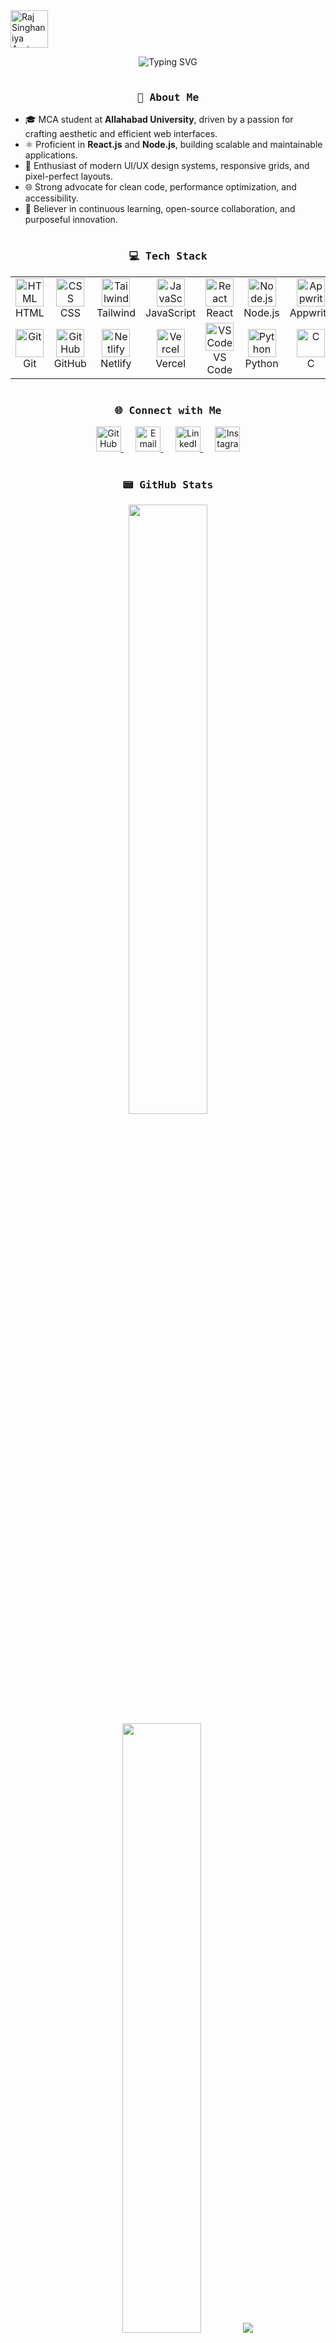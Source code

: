 <img src="https://user-images.githubusercontent.com/74038190/213844263-a8897a51-32f4-4b3b-b5c2-e1528b89f6f3.png" width="60" alt="Raj Singhaniya Avatar" />

<p align="center">
  <img src="https://readme-typing-svg.herokuapp.com?color=E22FE4&width=800&height=30&lines=👋+Hi,+I'm+Raj+Singhaniya;Frontend+Developer+%7C+React+%26+Node+JS+Engineer;Creating+Elegant+Interfaces+with+Powerful+Code&center=true" alt="Typing SVG" />
</p>

<img src="https://www.animatedimages.org/data/media/562/animated-line-image-0184.gif" alt="divider" style="width:100%; max-width:800px;" height="2px" />

<h3 align="center"><samp>💫 About Me</samp></h3>

- 🎓 MCA student at **Allahabad University**, driven by a passion for crafting aesthetic and efficient web interfaces.
- ⚛️ Proficient in **React.js** and **Node.js**, building scalable and maintainable applications.
- 🎨 Enthusiast of modern UI/UX design systems, responsive grids, and pixel-perfect layouts.
- 🌐 Strong advocate for clean code, performance optimization, and accessibility.
- 🚀 Believer in continuous learning, open-source collaboration, and purposeful innovation.

<img src="https://www.animatedimages.org/data/media/562/animated-line-image-0184.gif" alt="divider" style="width:100%; max-width:800px;" height="2px" />

<h3 align="center"><samp>💻 Tech Stack</samp></h3>

<div align="center">

<table>
  <tr>
    <td align="center" width="100"><img src="https://skillicons.dev/icons?i=html" width="45" alt="HTML" /><br>HTML</td>
    <td align="center" width="100"><img src="https://skillicons.dev/icons?i=css" width="45" alt="CSS" /><br>CSS</td>
    <td align="center" width="100"><img src="https://skillicons.dev/icons?i=tailwind" width="45" alt="Tailwind" /><br>Tailwind</td>
    <td align="center" width="100"><img src="https://skillicons.dev/icons?i=javascript" width="45" alt="JavaScript" /><br>JavaScript</td>
    <td align="center" width="100"><img src="https://skillicons.dev/icons?i=react" width="45" alt="React" /><br>React</td>
    <td align="center" width="100"><img src="https://skillicons.dev/icons?i=nodejs" width="45" alt="Node.js" /><br>Node.js</td>
    <td align="center" width="100"><img src="https://avatars.githubusercontent.com/u/25003669?s=200&v=4" width="45" alt="Appwrite" /><br>Appwrite</td>
  </tr>
  <tr>
    <td align="center" width="100"><img src="https://skillicons.dev/icons?i=git" width="45" alt="Git" /><br>Git</td>
    <td align="center" width="100"><img src="https://skillicons.dev/icons?i=github" width="45" alt="GitHub" /><br>GitHub</td>
    <td align="center" width="100"><img src="https://skillicons.dev/icons?i=netlify" width="45" alt="Netlify" /><br>Netlify</td>
    <td align="center" width="100"><img src="https://skillicons.dev/icons?i=vercel" width="45" alt="Vercel" /><br>Vercel</td>
    <td align="center" width="100"><img src="https://skillicons.dev/icons?i=vscode" width="45" alt="VS Code" /><br>VS Code</td>
    <td align="center" width="100"><img src="https://skillicons.dev/icons?i=python" width="45" alt="Python" /><br>Python</td>
    <td align="center" width="100"><img src="https://skillicons.dev/icons?i=c" width="45" alt="C" /><br>C</td>

  </tr>
</table>

</div>

<img src="https://www.animatedimages.org/data/media/562/animated-line-image-0184.gif" alt="divider" style="width:100%; max-width:800px;" height="2px" />

<h3 align="center"><samp>🌐 Connect with Me</samp></h3>

<p align="center">
  <span>
    <a href="https://github.com/raj-0508" target="_blank">
      <img src="https://skillicons.dev/icons?i=github" width="40" alt="GitHub" />
    </a>
  </span>
  &nbsp;&nbsp;&nbsp;&nbsp;
  <span>
    <a href="mailto:rajsinghaniya0508@gmail.com">
      <img src="https://cdn-icons-png.flaticon.com/512/732/732200.png" width="40" alt="Email" />
    </a>
  </span>
  &nbsp;&nbsp;&nbsp;&nbsp;
  <span>
    <a href="https://www.linkedin.com/in/raj-05r08/" target="_blank">
      <img src="https://skillicons.dev/icons?i=linkedin" width="40" alt="LinkedIn" />
    </a>
  </span>
  &nbsp;&nbsp;&nbsp;&nbsp;
  <span>
    <a href="https://www.instagram.com/raj._.singhaniya/" target="_blank">
      <img src="https://skillicons.dev/icons?i=instagram" width="40" alt="Instagram" />
    </a>
  </span>
</p>




<img src="https://www.animatedimages.org/data/media/562/animated-line-image-0184.gif" alt="divider" style="width:100%; max-width:800px;" height="2px" />

<h3 align="center"><samp>📟 GitHub Stats</samp></h3>

<p align="center">
  <img height="50%" width="auto" src ="https://github-readme-stats.vercel.app/api?username=raj-0508&show_icons=true&count_private=true&hide_border=true&hide=issues,contribs&bg_color=00000000&title_color=5fa0fe&text_color=ffffff&icon_color=5fa0fe">

  <img height="50%" width="auto" src ="https://github-readme-stats.vercel.app/api/top-langs/?username=raj-0508&layout=compact&hide_border=true&bg_color=00000000&langs_count=6&exclude_repo=Pacman-AI&title_color=5fa0fe&text_color=ffffff">

  <img src ="https://github-readme-streak-stats.herokuapp.com?user=raj-0508&hide_border=true&background=00000000&stroke=5fa0fe&ring=5fa0fe&fire=5fa0fe&currStreakLabel=5fa0fe&sideNums=ffffff&currStreakNum=ffffff&dates=AAAAAA&sideLabels=ffffff">

</p>

<img src="https://www.animatedimages.org/data/media/562/animated-line-image-0184.gif" alt="divider" style="width:100%; max-width:800px;" height="2px" />

<p align="center">
  <em>"Code is poetry — let's write beautiful experiences on the web."</em>
</p>


